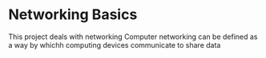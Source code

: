 # Networking Basics
This project deals with networking
Computer networking can be defined as a way by whichh computing devices
communicate to share data
